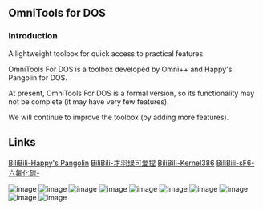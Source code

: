 ## OmniTools for DOS

### Introduction

  A lightweight toolbox for quick access to practical features.
  
  OmniTools For DOS is a toolbox developed by Omni++ and Happy's Pangolin for DOS.
  
  At present, OmniTools For DOS is a formal version, so its functionality may not be complete (it may have very few features). 
  
  We will continue to improve the toolbox (by adding more features).

## Links

[BiliBili-Happy's Pangolin](https://space.bilibili.com/1577944011)
[BiliBili-才羽绿可爱捏](https://space.bilibili.com/1582448018)
[BiliBili-Kernel386](https://space.bilibili.com/3493086896326883)
[BiliBili-sF6-六氟化硫-](https://space.bilibili.com/2085020713)

![image](https://github.com/Happys-Pangolin/OmniTools-For-DOS/assets/166889997/2e732d23-35c0-4665-a148-3c469789599a)
![image](https://github.com/Happys-Pangolin/OmniTools-For-DOS/assets/166889997/c0e09d96-28bf-4144-9319-57c3982692d9)
![image](https://github.com/Happys-Pangolin/OmniTools-For-DOS/assets/166889997/fb66ff23-fc5f-4d56-80cc-785a3d0742b3)
![image](https://github.com/Happys-Pangolin/OmniTools-For-DOS/assets/166889997/5c33f6f7-8fd4-4519-9f65-13b1f08fdc39)
![image](https://github.com/Happys-Pangolin/OmniTools-For-DOS/assets/166889997/44cadb31-4449-4257-bfb1-4885efdd8242)
![image](https://github.com/Happys-Pangolin/OmniTools-For-DOS/assets/166889997/b8de87f6-c475-4121-9aca-3ee6221c319b)
![image](https://github.com/Happys-Pangolin/OmniTools-For-DOS/assets/166889997/0e00b123-0371-4aef-9501-dcdb7326ae3c)
![image](https://github.com/Happys-Pangolin/OmniTools-For-DOS/assets/166889997/e82125c2-fb06-406d-8b74-8b07593deaa2)
![image](https://github.com/Happys-Pangolin/OmniTools-For-DOS/assets/166889997/f0a5999e-c9cd-4e1b-898e-97e08a377912)
![image](https://github.com/Happys-Pangolin/OmniTools-For-DOS/assets/166889997/02840ec4-00c4-42f7-a90f-1039d7d0903a)
